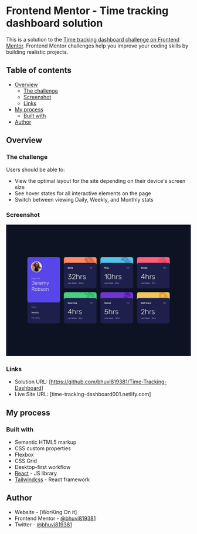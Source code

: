 # Frontend Mentor - Time tracking dashboard solution

This is a solution to the [Time tracking dashboard challenge on Frontend Mentor](https://www.frontendmentor.io/challenges/time-tracking-dashboard-UIQ7167Jw). Frontend Mentor challenges help you improve your coding skills by building realistic projects.

## Table of contents

- [Overview](#overview)
  - [The challenge](#the-challenge)
  - [Screenshot](#screenshot)
  - [Links](#links)
- [My process](#my-process)
  - [Built with](#built-with)
- [Author](#author)

## Overview

### The challenge

Users should be able to:

- View the optimal layout for the site depending on their device's screen size
- See hover states for all interactive elements on the page
- Switch between viewing Daily, Weekly, and Monthly stats

### Screenshot

![](./public/design/desktop-design.jpg)

### Links

- Solution URL: [https://github.com/bhuvi819381/Time-Tracking-Dashboard]
- Live Site URL: [time-tracking-dashboard001.netlify.com]

## My process

### Built with

- Semantic HTML5 markup
- CSS custom properties
- Flexbox
- CSS Grid
- Desktop-first workflow
- [React](https://reactjs.org/) - JS library
- [Tailwindcss](https://tailwindcss.com/) - React framework

## Author

- Website - [WorKing On it]
- Frontend Mentor - [@bhuvi819381](https://www.frontendmentor.io/profile/bhuvi819381)
- Twitter - [@bhuvi819381](https://www.x.com/bhuvi819381)
